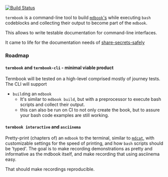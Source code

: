 [![Build Status](https://travis-ci.org/Byron/termbook.svg?branch=master)](https://travis-ci.org/Byron/termbook)

`termbook` is a command-line tool to build [`mdbook`'s][mdbook] while executing
`bash` codeblocks and collecting their output to become part of the `mdbook`.

This allows to write testable documentation for command-line interfaces.

It came to life for the documentation needs of [share-secrets-safely][sheesy]

[mdbook]: https://github.com/rust-lang-nursery/mdBook
[sheesy]: https://github.com/Byron/share-secrets-safely

### Roadmap

#### `termbook` and `termbook-cli` - minimal viable product

Termbook will be tested on a high-level comprised mostly of journey tests. The CLI
will support

 * `build`ing an `mdbook` 
   * It's similar to `mdbook build`, but with a preprocessor to execute bash scripts
     and collect their output.
   * this can also be run on CI to not only create the book, but to assure your bash
     code examples are still working.
     
#### `termbook interactive` and `asciinema`

Pretty-print (chapters of) an `mdbook` to the terminal, similar to [`mdcat`][mdcat],
with customizable settings for the speed of printing, and how `bash` scripts should be
'typed'. The goal is to make recording demonstrations as pretty and informative as the
mdbook itself, and make recording that using asciinema easy.

That should make recordings reproducible.

[mdcat]: https://github.com/lunaryorn/mdcat
